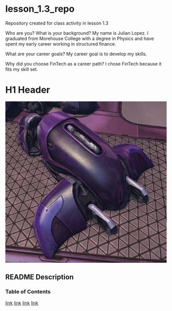 # lesson_1.3_repo
Repository created for class activity in lesson 1.3

Who are you? What is your background?
My name is Julian Lopez. I graduated from Morehouse College with a degree in Physics and have spent my early career working in structured finance.

What are your career goals?
My career goal is to develop my skills.

Why did you choose FinTech as a career path?
I chose FinTech because it fits my skill set.

# H1 Header

![halo-thing](\images\halo_thing.jpg)

## README Description
### Table of Contents
[link](\code)
[link](\data)
[link](\references)
[link](\images)
